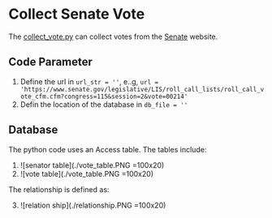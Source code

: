 # Collect Senate Vote

The [collect_vote.py](https://github.com/xbwei/Data-Mining-on-Social-Media/blob/master/collect_senate_vote/collect_vote.py) can collect votes from the [Senate](https://www.senate.gov/legislative/votes.htm) website.

## Code Parameter
1. Define the url in `url_str = ''`, e..g, `url = 'https://www.senate.gov/legislative/LIS/roll_call_lists/roll_call_vote_cfm.cfm?congress=115&session=2&vote=00214'`
2. Defin the location of the database in `db_file = ''`

## Database
The python code uses an Access table. The tables include:
1. ![senator table](./vote_table.PNG =100x20)
2. ![vote table](./vote_table.PNG =100x20)

The relationship is defined as:

3. ![relation ship](./relationship.PNG =100x20)

